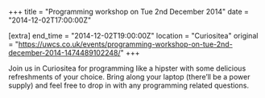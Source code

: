 +++
title = "Programming workshop on Tue 2nd December 2014"
date = "2014-12-02T17:00:00Z"

[extra]
end_time = "2014-12-02T19:00:00Z"
location = "Curiositea"
original = "https://uwcs.co.uk/events/programming-workshop-on-tue-2nd-december-2014-1474489102248/"
+++

Join us in Curiositea for programming like a hipster with some delicious refreshments of your choice. Bring along your laptop (there’ll be a power supply) and feel free to drop in with any programming related questions.

